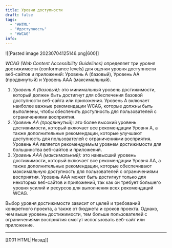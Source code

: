 ```yaml
---
title: Уровни доступности
draft: false
tags:
  - "#HTML"
  - "#доступность"
  - "#WCAG"
info:
---
```

![[Pasted image 20230704125146.png|600]]

_WCAG (Web Content Accessibility Guidelines)_ определяет три уровня достижимости (conformance levels) для оценки уровня доступности веб-сайтов и приложений: Уровень А (базовый), Уровень АА (продвинутый) и Уровень AAA (максимальный).

1. _Уровень А (базовый):_ это минимальный уровень достижимости, который должен быть достигнут для обеспечения базовой доступности веб-сайта или приложения. Уровень А включает наиболее важные рекомендации WCAG, которые должны быть выполнены, чтобы обеспечить доступность для пользователей с ограничениями восприятия.
2. _Уровень АА (продвинутый):_ это более высокий уровень достижимости, который включает все рекомендации Уровня А, а также дополнительные рекомендации, которые улучшают доступность для пользователей с ограничениями восприятия. Уровень АА является рекомендуемым уровнем достижимости для большинства веб-сайтов и приложений.
3. _Уровень AAA (максимальный):_ это наивысший уровень достижимости, который включает все рекомендации Уровня АА, а также дополнительные рекомендации, которые обеспечивают максимальную доступность для пользователей с ограничениями восприятия. Уровень AAA может быть достигнут только для некоторых веб-сайтов и приложений, так как он требует большего уровня усилий и ресурсов для выполнения всех рекомендаций WCAG.

Выбор уровня достижимости зависит от целей и требований конкретного проекта, а также от бюджета и сроков проекта. Однако, чем выше уровень достижимости, тем больше пользователей с ограничениями восприятия смогут использовать веб-сайт или приложение.

---

[[001 HTML|Назад]]